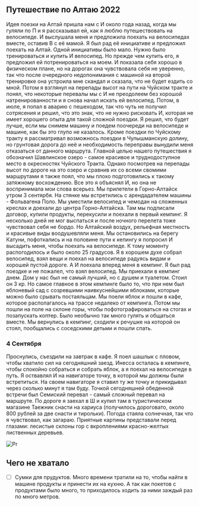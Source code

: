 ## Путешествие по Алтаю 2022
   Идея поезки на Алтай пришла нам с И около года назад, когда мы гуляли по П  и
я рассказывал ей, как я люблю путешествовать на велосипеде. И выслушала  меня  и
предложила поехать на велосипедах вместе, оставив В с её мамой.  Я  был  рад  её
инициативе и предложил поехать на Алтай.
   Одной инициативы было мало. Нужно было тренироваться и купить И велосипед. Но
прежде чем купить его, я предложил ей потренироваться на моем. И  показала  себя
хорошо в физическом плане, но на дорогах она чувствовала себя не  уверенно,  так
что после очередного недопонимания с машиной на второй тренировке  она  устроила
мне скандал и сказала, что не будет ездить со мной. Потом я взглянул на перепады
высот на пути на Чуйском тракте и понял,  что  некоторые  перевалы  мы  с  И  не
преодолеем без хорошой натренированности и я снова начал  искать  ей  велосипед.
Потом, в июле, я попал в аварию с пешеходом, так что чуть не получил  сотрясения
и решил, что это знак, что не нужно рисковать И, которая не имеет хорошего опыта
для такой сложной поездки. Я решил, что будет лучше, если  мы  снимем  машину  и
поедем поочереди на велосипеде и машине, как бы это  глупо  не  казалось.  Кроме
поездки по Чуйскому тракту я  рассматривал  возможнось  поездки  в  Чулышманскую
долину, но грунтовая дорога до  неё  и  необходимость  переправы  вынудили  меня
отказаться от данного маршрута.
   Главной целью  нашего  путешествия  я  обозначил  Шавлинское  озеро  -  самое
красивое и труднодоступное место в окресностях Чуйского Тракта.
   Однако посмотрев на перепады высот по дороге на это озеро  и  сравнив  их  со
всеми свомими маршрутами я также поял,  что  мы  плохо  подготовились  к  такому
затяжному восхождению. Все это я объяснял И, но она не  воспринимала  мои  слова
всерьез.
   Мы прилетели в Горно-Алтайск утром 3 сентярбя. На  стянке  мы  встретились  с
арендадателем машины - Фольвагена Поло.  Мы  уместили  велосипед  и  чемодан  на
сложенных креслах и доехали до центра Горно-Алтайска. Там мы подписали  договор,
купили продукты, перекусили и поехали в первый кемпинг.
   Я несколько дней не мог выспаться и после ночного  перелета  тоже  чувствовал
себя не  бордо.  Но  Алтайский  воздух,  рельефная  местность  и  красивые  виды
воодушевляли меня. Мы остановились на берегу Катуни, пофоткались и  на  половине
пути к кепингу я попросил И высадить меня, чтобы поехать на велосипеде.  К  тому
моменту распогодилось и  было  около  25  градусов.  Я  в  хорошем  духе  собрал
велосипед, взял вещи и поехал на  велосипеде  радуясь  видам  и  хорошей  пустой
дороге. А И поехала вперед меня в кемпинг. Я был рад поездке и не  пожалел,  что
взял велосипед.
   Мы приехали в кемпинг днем. Дом у нас был не  самый  лучший,  но  с  душем  и
туалетом. Стоил он 3 кр. Но самое главное в этом кемпинге было то, что  при  нем
был яблоневый сад с  созревшими  наивкуснейшими  яблоками,  которые  можно  было
срывать постаяльцам. Мы поели яблок и пошли в  кафе,  которое  располагалось  на
трассе недалеко от кемпинга. Потом мы  пошли  на  поле  на  склоне  горы,  чтобы
пофотографироваться на стогах и позапускать  коптер.  Было  необычно  так  много
гулять и общаться вместе. Мы вернулись в кемпинг, сходили к речушке  на  которой
он стоял, пообщались с соседскими детьми и пошли спать.

### 4 Сентября
   Проснулись, съездили на завтрак в кафе. Я поел шашлык с пловом, чтобы хватило
сил на сегодняшний заезд. Инесса осталась в кемпинге, чтобы спокойно собраться и
собрать яблок, а я поехал на велосипеде в путь.  Я  оствавлял  И  на  навигаторе
точку, в которой мы должны были встретиться. На своем навигаторе я ставил ту  же
точку и прикидывал через сколько минут я там буду. Точкой сегодняшней  обеденной
встречи был Семиский перевал - самый сложный перевал на маршруте.  По  дороге  я
заехал в Ш и купил там  в  туристическом  магазине  Таежник  снасти  на  хариуса
(получилось дороговато, около 800 рублей  за  две  снасти  и  тирольки).  Погода
стаяла  солнечная,  так  что  я  чувствовал,  как  загараю.   Приятные   картины
представали перед глазами: лесистые  склоны  гор  с  вкроплениями  красно-желтых
лиственных деревьев.

![Pr](https://lh3.googleusercontent.com/pw/AL9nZEU7rje-iG8Tx9Ou1l3LBLz1ixuwJVMbsgdb_cYxcuySlMY_boCp6UuFaSm6GuwHVIbksIJVTbmOxsa2cA32UWj6DPjYL1WMlKQeo30Z8of93C2PEWXfINoNJw0FWjWpkcgz5JvSyICsRhARpRZ91_Dl3w=w1534-h1022-no)

## Чего не хватало
-[ ] Сумки для прудуктов. Много времени тратили на то, чтобы найти в машине продукты и принести их на кухню. А так как покетов с 
продуктами было много, то приходилось ходить за ними заждый раз по много метров.
